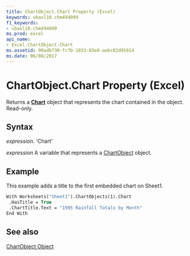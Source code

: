 ```yaml
---
title: ChartObject.Chart Property (Excel)
keywords: vbaxl10.chm494099
f1_keywords:
- vbaxl10.chm494099
ms.prod: excel
api_name:
- Excel.ChartObject.Chart
ms.assetid: 99adb730-fc7b-1033-03e0-aebc82d95814
ms.date: 06/08/2017
---
```



# ChartObject.Chart Property (Excel)

Returns a  **[Chart](Excel.Chart(object).md)** object that represents the chart contained in the object. Read-only.


## Syntax

 _expression_. 'Chart'

 _expression_ A variable that represents a [ChartObject](./Excel.ChartObject.md) object.


## Example

This example adds a title to the first embedded chart on Sheet1.


```vb
With Worksheets("Sheet1").ChartObjects(1).Chart 
 .HasTitle = True 
 .ChartTitle.Text = "1995 Rainfall Totals by Month" 
End With
```


## See also


[ChartObject Object](Excel.ChartObject.md)

